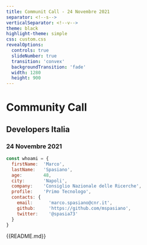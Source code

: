 ```yaml
---
title: Communit Call - 24 Novembre 2021
separator: <!--s-->
verticalSeparator: <!--v-->
theme: black
highlight-theme: simple
css: custom.css
revealOptions:
  controls: true
  slideNumber: true
  transition: 'convex'
  backgroundTransition: 'fade'
  width: 1280
  height: 900
---
```


# Community Call
## Developers Italia 
### 24 Novembre 2021

```js 
const whoami = {
  firstName:  'Marco',
  lastName:   'Spasiano',
  age:        48,
  city:       'Napoli',
  company:    'Consiglio Nazionale delle Ricerche',
  profile:    'Primo Tecnologo',
  contacts: {
    email:      'marco.spasiano@cnr.it',
    github:     'https://github.com/mspasiano',
    twitter:    '@spasia73'
  }
}
```


{{README.md}}
